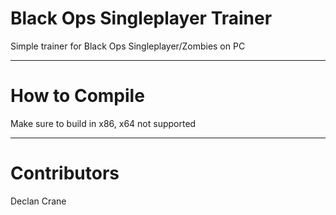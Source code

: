 # Black Ops Singleplayer Trainer

Simple trainer for Black Ops Singleplayer/Zombies on PC

---

# How to Compile

Make sure to build in x86, x64 not supported

---

# Contributors

Declan Crane